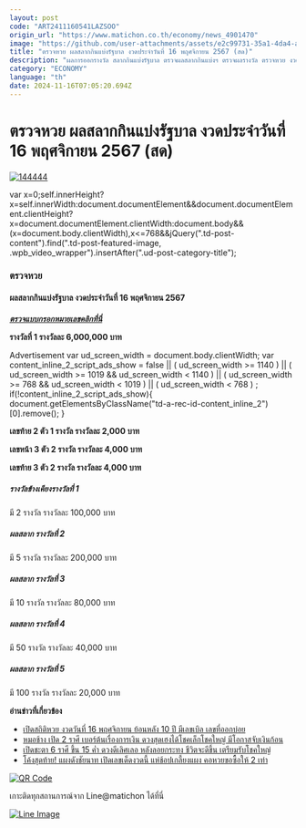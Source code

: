 ```yaml
---
layout: post
code: "ART2411160541LAZSOO"
origin_url: "https://www.matichon.co.th/economy/news_4901470"
image: "https://github.com/user-attachments/assets/e2c99731-35a1-4da4-a4e5-48305dd7cada"
title: "ตรวจหวย ผลสลากกินแบ่งรัฐบาล งวดประจำวันที่ 16 พฤศจิกายน 2567 (สด)"
description: "ผลการออกรางวัล สลากกินแบ่งรัฐบาล ตรวจผลสลากกินแบ่งฯ ตรวจผลรางวัล ตรวจหวย งวดวันที่ 16 พฤศจิกายน หวยงวดนี้ หวย 16 พ.ย."
category: "ECONOMY"
language: "th"
date: 2024-11-16T07:05:20.694Z
---
```


# ตรวจหวย ผลสลากกินแบ่งรัฐบาล งวดประจำวันที่ 16 พฤศจิกายน 2567 (สด)

[![](https://www.matichon.co.th/wp-content/uploads/2024/11/144444.jpg "144444")](https://www.matichon.co.th/wp-content/uploads/2024/11/144444.jpg)

var x=0;self.innerHeight?x=self.innerWidth:document.documentElement&&document.documentElement.clientHeight?x=document.documentElement.clientWidth:document.body&&(x=document.body.clientWidth),x<=768&&jQuery(".td-post-content").find(".td-post-featured-image, .wpb\_video\_wrapper").insertAfter(".ud-post-category-title");

### **ตรวจหวย**

#### **ผลสลากกินแบ่งรัฐบาล งวดประจำวันที่ 16 พฤศจิกายน 2567**

**_[ตรวจแบบกรอกหมายเลขคลิกที่นี่](https://www.matichon.co.th/lottery)_**

**รางวัลที่ 1 รางวัลละ 6,000,000 บาท**

Advertisement var ud\_screen\_width = document.body.clientWidth; var content\_inline\_2\_script\_ads\_show = false || ( ud\_screen\_width >= 1140 ) || ( ud\_screen\_width >= 1019 && ud\_screen\_width < 1140 ) || ( ud\_screen\_width >= 768 && ud\_screen\_width < 1019 ) || ( ud\_screen\_width < 768 ) ; if(!content\_inline\_2\_script\_ads\_show){ document.getElementsByClassName("td-a-rec-id-content\_inline\_2")\[0\].remove(); }

**เลขท้าย 2 ตัว 1 รางวัล รางวัลละ 2,000 บาท**

**เลขหน้า 3 ตัว 2 รางวัล รางวัลละ 4,000 บาท**

**เลขท้าย 3 ตัว 2 รางวัล รางวัลละ 4,000 บาท**

##### **รางวัลข้างเคียงรางวัลที่ 1**  
มี 2 รางวัล รางวัลละ 100,000 บาท

##### **ผลสลาก รางวัลที่ 2**  
มี 5 รางวัล รางวัลละ 200,000 บาท

##### **ผลสลาก รางวัลที่ 3**  
มี 10 รางวัล รางวัลละ 80,000 บาท

##### **ผลสลาก รางวัลที่ 4**  
มี 50 รางวัล รางวัลละ 40,000 บาท

##### **ผลสลาก รางวัลที่ 5**  
มี 100 รางวัล รางวัลละ 20,000 บาท

**อ่านข่าวที่เกี่ยวข้อง** 

*   [เปิดสถิติหวย งวดวันที่ 16 พฤศจิกายน ย้อนหลัง 10 ปี มีเลขเบิล เลขที่ออกบ่อย](https://www.matichon.co.th/economy/news_4899218)
*   [หมอช้าง เปิด 2 ราศี เบอร์ต้นเรื่องการเงิน ดวงสุดเฮงได้โชคเล็กโชคใหญ่ มีโอกาสจับเงินก้อน](https://www.matichon.co.th/lifestyle/horoscope-lifestyle/news_4899178)
*   [เปิดชะตา 6 ราศี ขึ้น 15 ค่ำ ดวงดีเลิศเลอ หลังลอยกระทง ชีวิตจะดีขึ้น เตรียมรับโชคใหญ่](https://www.matichon.co.th/lifestyle/horoscope-lifestyle/news_4897669) 
*   [โค้งสุดท้าย! แผงดังชัยนาท เปิดเลขเด็ดงวดนี้ แห่ช้อปเกลี้ยงแผง คอหวยขอซื้อให้ 2 เท่า](https://www.matichon.co.th/region/news_4899632)

[![QR Code](https://www.matichon.co.th/wp-content/uploads/2023/07/wob1371z.jpg)](https://lin.ee/ht0nDxX)

เกาะติดทุกสถานการณ์จาก Line@matichon ได้ที่นี่

[![Line Image](https://www.matichon.co.th/wp-content/uploads/2023/07/th.png)](https://lin.ee/ht0nDxX)